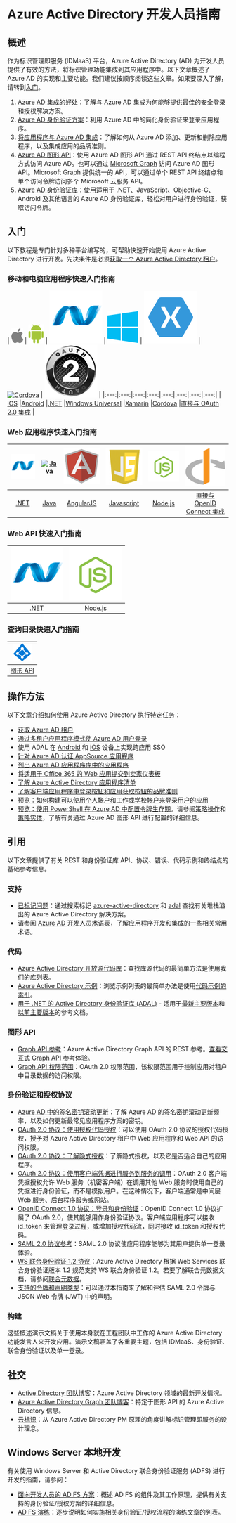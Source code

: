 <properties
    pageTitle="Azure Active Directory 开发人员指南 | Azure"
    description="本文提供面向开发人员的 Azure Active Directory 资源的综合性指南。"
    services="active-directory"
    documentationcenter="dev-center-name"
    author="bryanla"
    manager="mbaldwin"
    editor="" />  

<tags
    ms.assetid="5c872c89-ef04-4f4c-98de-bc0c7460c7c2"
    ms.service="active-directory"
    ms.devlang="na"
    ms.topic="hero-article"
    ms.tgt_pltfrm="na"
    ms.workload="identity"
    ms.date="12/09/2016"
    wacn.date="01/03/2017"
    ms.author="mbaldwin" />  


# Azure Active Directory 开发人员指南
## 概述
作为标识管理即服务 (IDMaaS) 平台，Azure Active Directory (AD) 为开发人员提供了有效的方法，将标识管理功能集成到其应用程序中。以下文章概述了 Azure AD 的实现和主要功能。我们建议按顺序阅读这些文章。如果要深入了解，请转到[入门](#getting-started)。

1. [Azure AD 集成的好处](/documentation/articles/active-directory-how-to-integrate/)：了解与 Azure AD 集成为何能够提供最佳的安全登录和授权解决方案。
2. [Azure AD 身份验证方案](/documentation/articles/active-directory-authentication-scenarios/)：利用 Azure AD 中的简化身份验证来登录应用程序。
3. [将应用程序与 Azure AD 集成](/documentation/articles/active-directory-integrating-applications/)：了解如何从 Azure AD 添加、更新和删除应用程序，以及集成应用的品牌准则。
4. [Azure AD 图形 API](/documentation/articles/active-directory-graph-api/)：使用 Azure AD 图形 API 通过 REST API 终结点以编程方式访问 Azure AD。也可以通过 [Microsoft Graph](https://graph.microsoft.io/) 访问 Azure AD 图形 API。Microsoft Graph 提供统一的 API，可以通过单个 REST API 终结点和单个访问令牌访问多个 Microsoft 云服务 API。
5. [Azure AD 身份验证库](/documentation/articles/active-directory-authentication-libraries/)：使用适用于 .NET、JavaScript、Objective-C、Android 及其他语言的 Azure AD 身份验证库，轻松对用户进行身份验证，获取访问令牌。

## 入门 <a name="getting-started"></a>
以下教程是专门针对多种平台编写的，可帮助快速开始使用 Azure Active Directory 进行开发。先决条件是必须[获取一个 Azure Active Directory 租户](/documentation/articles/active-directory-howto-tenant/)。

### 移动和电脑应用程序快速入门指南
| [![iOS](./media/active-directory-developers-guide/ios.png)](/documentation/articles/active-directory-devquickstarts-ios/) | [![Android](./media/active-directory-developers-guide/android.png)](/documentation/articles/active-directory-devquickstarts-android/) | [![.NET](./media/active-directory-developers-guide/net.png)](/documentation/articles/active-directory-devquickstarts-dotnet/) | [![Windows Universal](./media/active-directory-developers-guide/windows.png)](/documentation/articles/active-directory-devquickstarts-windowsstore/) | [![Xamarin](./media/active-directory-developers-guide/xamarin.png)](/documentation/articles/active-directory-devquickstarts-xamarin/) | [![Cordova](./media/active-directory-developers-guide/cordova.png)](/documentation/articles/active-directory-devquickstarts-cordova/) | [![OAuth 2.0](./media/active-directory-developers-guide/oauth-2.png)](/documentation/articles/active-directory-protocols-oauth-code/) |
|:---:|:---:|:---:|:---:|:---:|:---:|:---:|:---:|
| [iOS](/documentation/articles/active-directory-devquickstarts-ios/) |[Android](/documentation/articles/active-directory-devquickstarts-android/) |[.NET](/documentation/articles/active-directory-devquickstarts-dotnet/) |[Windows Universal](/documentation/articles/active-directory-devquickstarts-windowsstore/) |[Xamarin](/documentation/articles/active-directory-devquickstarts-xamarin/) |[Cordova](/documentation/articles/active-directory-devquickstarts-cordova/) |[直接与 OAuth 2.0 集成](/documentation/articles/active-directory-protocols-oauth-code/) |

### Web 应用程序快速入门指南  <a name="web-application-quick-start-guides"></a>
| [![.NET](./media/active-directory-developers-guide/net.png)](/documentation/articles/active-directory-devquickstarts-webapp-dotnet/) | [![Java](./media/active-directory-developers-guide/java.png)](/documentation/articles/active-directory-devquickstarts-webapp-java/) | [![AngularJS](./media/active-directory-developers-guide/angularjs.png)](/documentation/articles/active-directory-devquickstarts-angular/) | [![Javascript](./media/active-directory-developers-guide/javascript.png)](https://github.com/Azure-Samples/active-directory-javascript-singlepageapp-dotnet-webapi) | [![Node.js](./media/active-directory-developers-guide/nodejs.png)](/documentation/articles/active-directory-devquickstarts-openidconnect-nodejs/) | [![OpenID Connect](./media/active-directory-developers-guide/openid-connect.png)](/documentation/articles/active-directory-protocols-openid-connect-code/) |
|:---:|:---:|:---:|:---:|:---:|:---:|
| [.NET](/documentation/articles/active-directory-devquickstarts-webapp-dotnet/) |[Java](/documentation/articles/active-directory-devquickstarts-webapp-java/) |[AngularJS](/documentation/articles/active-directory-devquickstarts-angular/) |[Javascript](https://github.com/Azure-Samples/active-directory-javascript-singlepageapp-dotnet-webapi) |[Node.js](/documentation/articles/active-directory-devquickstarts-openidconnect-nodejs/) |[直接与 OpenID Connect 集成](/documentation/articles/active-directory-protocols-openid-connect-code/) |

### Web API 快速入门指南
| [![.NET](./media/active-directory-developers-guide/net.png)](/documentation/articles/active-directory-devquickstarts-webapi-dotnet/) | [![Node.js](./media/active-directory-developers-guide/nodejs.png)](/documentation/articles/active-directory-devquickstarts-webapi-nodejs/) |
|:---:|:---:|
| [.NET](/documentation/articles/active-directory-devquickstarts-webapi-dotnet/) |[Node.js](/documentation/articles/active-directory-devquickstarts-webapi-nodejs/) |

### 查询目录快速入门指南
| [![.NET](./media/active-directory-developers-guide/graph.png)](/documentation/articles/active-directory-graph-api-quickstart/) |
|:---:|
| [图形 API](/documentation/articles/active-directory-graph-api-quickstart/) |

## 操作方法
以下文章介绍如何使用 Azure Active Directory 执行特定任务：

- [获取 Azure AD 租户](/documentation/articles/active-directory-howto-tenant/)
- [通过多租户应用程序模式使 Azure AD 用户登录](/documentation/articles/active-directory-devhowto-multi-tenant-overview/)
- 使用 ADAL 在 [Android](/documentation/articles/active-directory-sso-android/) 和 [iOS](/documentation/articles/active-directory-sso-ios/) 设备上实现跨应用 SSO
- [针对 Azure AD 认证 AppSource 应用程序](/documentation/articles/active-directory-devhowto-appsource-certified/)
- [列出 Azure AD 应用程序库中的应用程序](/documentation/articles/active-directory-app-gallery-listing/)
- [将适用于 Office 365 的 Web 应用提交到卖家仪表板](https://msdn.microsoft.com/office/office365/howto/submit-web-apps-seller-dashboard)
- [了解 Azure Active Directory 应用程序清单](/documentation/articles/active-directory-application-manifest/)
- [了解客户端应用程序中登录按钮和应用获取按钮的品牌准则](/documentation/articles/active-directory-branding-guidelines/)
- [预览：如何构建可以使用个人帐户和工作或学校帐户来登录用户的应用](/documentation/articles/active-directory-appmodel-v2-overview/)
- [预览：使用 PowerShell 在 Azure AD 中配置令牌生存期](/documentation/articles/active-directory-configurable-token-lifetimes/)。请参阅[策略操作](https://msdn.microsoft.com/zh-cn/library/azure/ad/graph/api/policy-operations)和[策略实体](https://msdn.microsoft.com/zh-cn/library/azure/ad/graph/api/entity-and-complex-type-reference#policy-entity)，了解有关通过 Azure AD 图形 API 进行配置的详细信息。

## 引用
以下文章提供了有关 REST 和身份验证库 API、协议、错误、代码示例和终结点的基础参考信息。

### 支持
- [已标记问题](http://stackoverflow.com/questions/tagged/azure-active-directory)：通过搜索标记 [azure-active-directory](http://stackoverflow.com/questions/tagged/azure-active-directory) 和 [adal](http://stackoverflow.com/questions/tagged/adal) 查找有关堆栈溢出的 Azure Active Directory 解决方案。
- 请参阅 [Azure AD 开发人员术语表](/documentation/articles/active-directory-dev-glossary/)，了解应用程序开发和集成的一些相关常用术语。

### 代码
- [Azure Active Directory 开放源代码库](http://github.com/AzureAD)：查找库源代码的最简单方法是使用我们的[库列表](/documentation/articles/active-directory-authentication-libraries/)。
- [Azure Active Directory 示例](https://github.com/azure-samples?query=active-directory)：浏览示例列表的最简单办法是使用[代码示例的索引](/documentation/articles/active-directory-code-samples/)。
- [用于 .NET 的 Active Directory 身份验证库 (ADAL)](https://github.com/AzureAD/azure-activedirectory-library-for-dotnet) - 适用于[最新主要版本](https://docs.microsoft.com/active-directory/adal/microsoft.identitymodel.clients.activedirectory)和[以前主要版本](https://docs.microsoft.com/active-directory/adal/v2/microsoft.identitymodel.clients.activedirectory)的参考文档。

### 图形 API
- [Graph API 参考](https://msdn.microsoft.com/zh-cn/library/azure/hh974476.aspx)：Azure Active Directory Graph API 的 REST 参考。[查看交互式 Graph API 参考体验](https://msdn.microsoft.com/Library/Azure/Ad/Graph/api/api-catalog)。
- [Graph API 权限范围](https://msdn.microsoft.com/Library/Azure/Ad/Graph/howto/azure-ad-graph-api-permission-scopes)：OAuth 2.0 权限范围，该权限范围用于控制应用对租户中目录数据的访问权限。

### 身份验证和授权协议
- [Azure AD 中的签名密钥滚动更新](/documentation/articles/active-directory-signing-key-rollover/)：了解 Azure AD 的签名密钥滚动更新频率，以及如何更新最常见应用程序方案的密钥。
- [OAuth 2.0 协议：使用授权代码授权](/documentation/articles/active-directory-protocols-oauth-code/)：可以使用 OAuth 2.0 协议的授权代码授权，授予对 Azure Active Directory 租户中 Web 应用程序和 Web API 的访问权限。
- [OAuth 2.0 协议：了解隐式授权](/documentation/articles/active-directory-dev-understanding-oauth2-implicit-grant/)：了解隐式授权，以及它是否适合自己的应用程序。
- [OAuth 2.0 协议：使用客户端凭据进行服务到服务的调用](/documentation/articles/active-directory-protocols-oauth-service-to-service/)：OAuth 2.0 客户端凭据授权允许 Web 服务（机密客户端）在调用其他 Web 服务时使用自己的凭据进行身份验证，而不是模拟用户。在这种情况下，客户端通常是中间层 Web 服务、后台程序服务或网站。
- [OpenID Connect 1.0 协议：登录和身份验证](/documentation/articles/active-directory-protocols-openid-connect-code/)：OpenID Connect 1.0 协议扩展了 OAuth 2.0，使其能够用作身份验证协议。客户端应用程序可以接收 id\_token 来管理登录过程，或增加授权代码流，同时接收 id\_token 和授权代码。
- [SAML 2.0 协议参考](/documentation/articles/active-directory-saml-protocol-reference/)：SAML 2.0 协议使应用程序能够为其用户提供单一登录体验。
- [WS 联合身份验证 1.2 协议](http://docs.oasis-open.org/wsfed/federation/v1.2/os/ws-federation-1.2-spec-os.html)：Azure Active Directory 根据 Web Services 联合身份验证版本 1.2 规范支持 WS 联合身份验证 1.2。若要了解联合元数据文档，请参阅[联合元数据](/documentation/articles/active-directory-federation-metadata/)。
- [支持的令牌和声明类型](/documentation/articles/active-directory-token-and-claims/)：可以通过本指南来了解和评估 SAML 2.0 令牌与 JSON Web 令牌 (JWT) 中的声明。


### 构建
这些概述演示文稿关于使用本身就在工程团队中工作的 Azure Active Directory 功能发言人来开发应用。演示文稿涵盖了各重要主题，包括 IDMaaS、身份验证、联合身份验证以及单一登录。



## 社交
- [Active Directory 团队博客](http://blogs.technet.com/b/ad/)：Azure Active Directory 领域的最新开发情况。
- [Azure Active Directory Graph 团队博客](http://blogs.msdn.com/b/aadgraphteam)：特定于图形 API 的 Azure Active Directory 信息。
- [云标识](http://www.cloudidentity.com/blog/)：从 Azure Active Directory PM 原理的角度讲解标识管理即服务的设计理念。

## Windows Server 本地开发
有关使用 Windows Server 和 Active Directory 联合身份验证服务 (ADFS) 进行开发的指南，请参阅：

- [面向开发人员的 AD FS 方案](https://technet.microsoft.com/windows-server-docs/identity/ad-fs/overview/ad-fs-scenarios-for-developers)：概述 AD FS 的组件及其工作原理，提供有关支持的身份验证/授权方案的详细信息。
- [AD FS 演练](https://technet.microsoft.com/windows-server-docs/identity/ad-fs/ad-fs-development)：逐步说明如何实施相关身份验证/授权流程的演练文章的列表。

<!---HONumber=Mooncake_1226_2016-->
